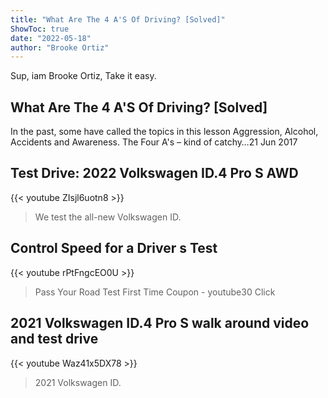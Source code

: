 ```yaml
---
title: "What Are The 4 A'S Of Driving? [Solved]"
ShowToc: true 
date: "2022-05-18"
author: "Brooke Ortiz" 
---
```


Sup, iam Brooke Ortiz, Take it easy.
## What Are The 4 A'S Of Driving? [Solved]
In the past, some have called the topics in this lesson Aggression, Alcohol, Accidents and Awareness. The Four A's – kind of catchy…21 Jun 2017

## Test Drive: 2022 Volkswagen ID.4 Pro S AWD
{{< youtube ZIsjl6uotn8 >}}
>We test the all-new Volkswagen ID.

## Control Speed for a Driver s Test
{{< youtube rPtFngcEO0U >}}
>Pass Your Road Test First Time Coupon - youtube30 Click 

## 2021 Volkswagen ID.4 Pro S walk around video and test drive
{{< youtube Waz41x5DX78 >}}
>2021 Volkswagen ID.

